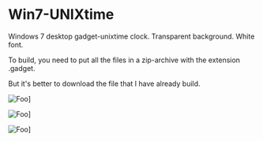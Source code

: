 # Win7-UNIXtime
Windows 7 desktop gadget-unixtime clock. Transparent background. White font.

To build, you need to put all the files in a zip-archive with the extension .gadget.

But it's better to download the file that I have already build.

<a rel="">![Foo](https://user-images.githubusercontent.com/2650280/42790049-2d2e090a-8982-11e8-9ad1-48710afd2cf7.png)]</a>

<a rel="">![Foo](https://user-images.githubusercontent.com/2650280/42790050-2d6d57a4-8982-11e8-8b72-9ec038511e0e.png)]</a>

<a rel="">![Foo](https://user-images.githubusercontent.com/2650280/42790048-2cfcd448-8982-11e8-82e5-b8b92b0fb7aa.png)]</a>
